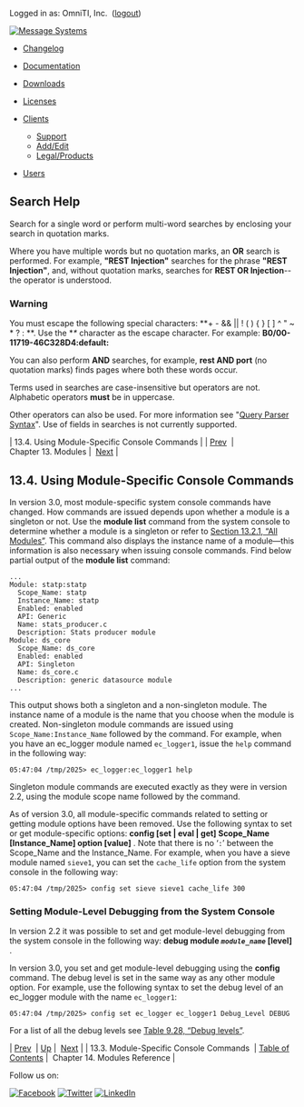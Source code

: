 Logged in as: OmniTI, Inc.  ([logout](https://support.messagesystems.com/logout.php))

[![Message Systems](https://support.messagesystems.com/images/ms-white205.png)](https://support.messagesystems.com/start.php) 

*   [Changelog](https://support.messagesystems.com/start.php?show=changelog)
*   [Documentation](https://support.messagesystems.com/docs/)
*   [Downloads](https://support.messagesystems.com/start.php)

*   [Licenses](https://support.messagesystems.com/license_summary.php)
*   <a href="">Clients</a>
    *   [Support](https://support.messagesystems.com/cs.php)
    *   [Add/Edit](https://support.messagesystems.com/edit_client.php)
    *   [Legal/Products](https://support.messagesystems.com/edit_products.php)
*   [Users](https://support.messagesystems.com/edit_customer.php)

## Search Help

Search for a single word or perform multi-word searches by enclosing your search in quotation marks.

Where you have multiple words but no quotation marks, an **OR** search is performed. For example, **"REST Injection"** searches for the phrase **"REST Injection"**, and, without quotation marks, searches for **REST OR Injection**--the operator is understood.

### Warning

You must escape the following special characters: **+ - && || ! ( ) { } [ ] ^ " ~ * ? : \**. Use the **\** character as the escape character. For example: **B0/00-11719-46C328D4\:default\:**

You can also perform **AND** searches, for example, **rest AND port** (no quotation marks) finds pages where both these words occur.

Terms used in searches are case-insensitive but operators are not. Alphabetic operators **must** be in uppercase.

Other operators can also be used. For more information see "[Query Parser Syntax](https://lucene.apache.org/core/old_versioned_docs/versions/3_0_0/queryparsersyntax.html)". Use of fields in searches is not currently supported.

| 13.4. Using Module-Specific Console Commands |
| [Prev](module_specific_console_commands.php)  | Chapter 13. Modules |  [Next](modules.php) |

## 13.4. Using Module-Specific Console Commands

In version 3.0, most module-specific system console commands have changed. How commands are issued depends upon whether a module is a singleton or not. Use the **module list**      command from the system console to determine whether a module is a singleton or refer to [Section 13.2.1, “All Modules”](modules.summary.php#modules.summary.all.modules "13.2.1. All Modules"). This command also displays the instance name of a module—this information is also necessary when issuing console commands. Find below partial output of the **module list**      command:

```
...
Module: statp:statp
  Scope_Name: statp
  Instance_Name: statp
  Enabled: enabled
  API: Generic
  Name: stats_producer.c
  Description: Stats producer module
Module: ds_core
  Scope_Name: ds_core
  Enabled: enabled
  API: Singleton
  Name: ds_core.c
  Description: generic datasource module
...
```

This output shows both a singleton and a non-singleton module. The instance name of a module is the name that you choose when the module is created. Non-singleton module commands are issued using `Scope_Name:Instance_Name` followed by the command. For example, when you have an ec_logger module named `ec_logger1`, issue the `help` command in the following way:

`05:47:04 /tmp/2025> ec_logger:ec_logger1 help`

Singleton module commands are executed exactly as they were in version 2.2, using the module scope name followed by the command.

As of version 3.0, all module-specific commands related to setting or getting module options have been removed. Use the following syntax to set or get module-specific options: **config [set | eval | get] Scope_Name [Instance_Name] option [value]** . Note that there is no ‘`:`’ between the Scope_Name and the Instance_Name. For example, when you have a sieve module named `sieve1`, you can set the `cache_life` option from the system console in the following way:

`05:47:04 /tmp/2025> config set sieve sieve1 cache_life 300`
### Setting Module-Level Debugging from the System Console

In version 2.2 it was possible to set and get module-level debugging from the system console in the following way: **debug module *`module_name`* [level]** .

In version 3.0, you set and get module-level debugging using the **config** command. The debug level is set in the same way as any other module option. For example, use the following syntax to set the debug level of an ec_logger module with the name `ec_logger1`:

`05:47:04 /tmp/2025> config set ec_logger ec_logger1 Debug_Level DEBUG`

For a list of all the debug levels see [Table 9.28, “Debug levels”](conf.ref.debug_flags.php#conf.ref.debug.levels "Table 9.28. Debug levels").

| [Prev](module_specific_console_commands.php)  | [Up](modules.overview.php) |  [Next](modules.php) |
| 13.3. Module-Specific Console Commands  | [Table of Contents](index.php) |  Chapter 14. Modules Reference |

Follow us on:

[![Facebook](https://support.messagesystems.com/images/icon-facebook.png)](http://www.facebook.com/messagesystems) [![Twitter](https://support.messagesystems.com/images/icon-twitter.png)](http://twitter.com/#!/MessageSystems) [![LinkedIn](https://support.messagesystems.com/images/icon-linkedin.png)](http://www.linkedin.com/company/message-systems)